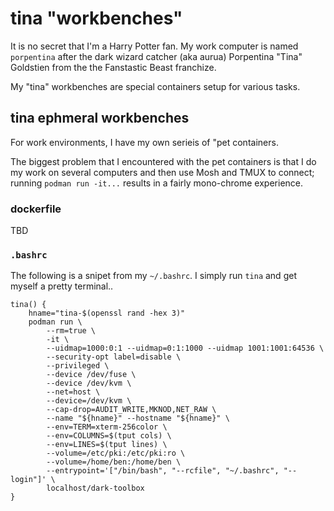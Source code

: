 # tina "workbenches"

It is no secret that I'm a Harry Potter fan. My work computer is named `porpentina` after the dark wizard catcher (aka aurua) Porpentina "Tina" Goldstien from the the Fanstastic Beast franchize.

My "tina" workbenches are special containers setup for various tasks.

## tina ephmeral workbenches

For work environments, I have my own serieis of "pet containers.

The biggest problem that I encountered with the pet containers is that I do my work on several computers and then use Mosh and TMUX to connect; running `podman run -it...` results in a fairly mono-chrome experience.

### dockerfile

TBD

### `.bashrc`

The following is a snipet from my `~/.bashrc`. I simply run `tina` and get myself a pretty terminal..

```
tina() {
    hname="tina-$(openssl rand -hex 3)"
    podman run \
        --rm=true \
        -it \
        --uidmap=1000:0:1 --uidmap=0:1:1000 --uidmap 1001:1001:64536 \
        --security-opt label=disable \
        --privileged \
        --device /dev/fuse \
        --device /dev/kvm \
        --net=host \
        --device=/dev/kvm \
        --cap-drop=AUDIT_WRITE,MKNOD,NET_RAW \
        --name "${hname}" --hostname "${hname}" \
        --env=TERM=xterm-256color \
        --env=COLUMNS=$(tput cols) \
        --env=LINES=$(tput lines) \
        --volume=/etc/pki:/etc/pki:ro \
        --volume=/home/ben:/home/ben \
        --entrypoint='["/bin/bash", "--rcfile", "~/.bashrc", "--login"]' \
        localhost/dark-toolbox
}
```
